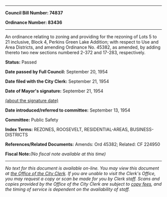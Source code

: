 

********

**Council Bill Number: 74837**
   
**Ordinance Number: 83436**
********

 An ordinance relating to zoning and providing for the rezoning of Lots 5 to 21 inclusive, Block 4, Perkins Green Lake Addition; with respect to Use and Area Districts, and amending Ordinance No. 45382, as amended, by adding thereto two new sections numbered 2-372 and 17-283, respectively.

**Status:** Passed
   
**Date passed by Full Council:** September 20, 1954
   
**Date filed with the City Clerk:** September 21, 1954
   
**Date of Mayor's signature:** September 21, 1954
   
[(about the signature date)](/~public/approvaldate.htm)
   
   
   
**Date introduced/referred to committee:** September 13, 1954
   
**Committee:** Public Safety
   
   
**Index Terms:** REZONES, ROOSEVELT, RESIDENTIAL-AREAS, BUSINESS-DISTRICTS

**References/Related Documents:** Amends: Ord 45382; Related: CF 224950

**Fiscal Note:**_(No fiscal note available at this time)_
********

_No text for this document is available on-line. You may view this document at [the Office of the City Clerk](http://www.seattle.gov/leg/clerk/contactUs.htm). If you are unable to visit the Clerk's Office, you may request a copy or scan be made for you by Clerk staff. Scans and copies provided by the Office of the City Clerk are subject to [copy fees](http://clerk.seattle.gov/~public/clerkfees.htm), and the timing of service is dependent on the availability of staff._

